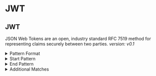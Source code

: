 <!-- WARNING: This README is generated automatically
-->
# JWT

## JWT


JSON Web Tokens are an open, industry standard RFC 7519 method for representing claims securely between two parties.
*version: v0.1*



<details>
<summary>Pattern Format</summary>
<p>

```regex
e[A-Za-z0-9-_=]{14,}\.e[A-Za-z0-9-_=]{14,}\.?[A-Za-z0-9-_=]*
```

</p>
</details>

<details>
<summary>Start Pattern</summary>
<p>

```regex
[^0-9A-Za-z-_\\.]|\A
```

</p>
</details><details>
<summary>End Pattern</summary>
<p>

```regex
[^0-9A-Za-z-_\\.]|\z
```

</p>
</details>
<details>
<summary>Additional Matches</summary>
<p>
Add these additional matches to the [Secret Scanning Custom Pattern](https://docs.github.com/en/enterprise-cloud@latest/code-security/secret-scanning/defining-custom-patterns-for-secret-scanning#example-of-a-custom-pattern-specified-using-additional-requirements).


- Not Match: `(/|=)`

</p>
</details>